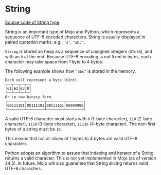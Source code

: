 # String

[Source code of String type](https://github.com/modularml/mojo/blob/main/stdlib/src/collections/string.mojo)

String is an important type of Mojo and Python, which represents a sequence of UTF-8 encoded characters. String is usually displayed in paired quotation marks, e.g., `'a'`, `"abc"`.

`String` is stored on heap as a sequence of unsigned integers (`UInt8`), and with an `0` at the end. Because UTF-8 encoding is not fixed in bytes, each character may take space from 1 byte to 4 bytes.

The following example shows how `"abc"` is stored in the memory.

```console
Each cell represent a byte (UInt).
┌──┬──┬──┬─┐
│61│62│63│0│
└──┴──┴──┴─┘
Or in raw binary form.
┌────────┬────────┬────────┬────────┐
│00111101│00111101│00111101│00000000│
└────────┴────────┴────────┴────────┘
```

A valid UTF-8 character must starts with `0` (1-byte character), `110` (2-byte character), `1110` (3-byte character), `11110` (4-byte character). The non-first bytes of a string must be `10`.

This means that not all slices of 1 bytes to 4 bytes are valid UTF-8 characters.

Python adopts an algorithm to assure that indexing and iterator of a String returns a valid character. This is not yet implemented in Mojo (as of version 24.5). In future, Mojo will also guarantee that String slicing returns valid UTF-8 characters.
